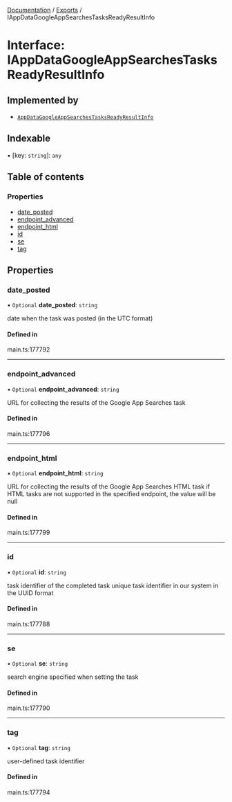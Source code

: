 [Documentation](../README.md) / [Exports](../modules.md) / IAppDataGoogleAppSearchesTasksReadyResultInfo

# Interface: IAppDataGoogleAppSearchesTasksReadyResultInfo

## Implemented by

- [`AppDataGoogleAppSearchesTasksReadyResultInfo`](../classes/AppDataGoogleAppSearchesTasksReadyResultInfo.md)

## Indexable

▪ [key: `string`]: `any`

## Table of contents

### Properties

- [date\_posted](IAppDataGoogleAppSearchesTasksReadyResultInfo.md#date_posted)
- [endpoint\_advanced](IAppDataGoogleAppSearchesTasksReadyResultInfo.md#endpoint_advanced)
- [endpoint\_html](IAppDataGoogleAppSearchesTasksReadyResultInfo.md#endpoint_html)
- [id](IAppDataGoogleAppSearchesTasksReadyResultInfo.md#id)
- [se](IAppDataGoogleAppSearchesTasksReadyResultInfo.md#se)
- [tag](IAppDataGoogleAppSearchesTasksReadyResultInfo.md#tag)

## Properties

### date\_posted

• `Optional` **date\_posted**: `string`

date when the task was posted (in the UTC format)

#### Defined in

main.ts:177792

___

### endpoint\_advanced

• `Optional` **endpoint\_advanced**: `string`

URL for collecting the results of the Google App Searches task

#### Defined in

main.ts:177796

___

### endpoint\_html

• `Optional` **endpoint\_html**: `string`

URL for collecting the results of the Google App Searches HTML task
if HTML tasks are not supported in the specified endpoint, the value will be null

#### Defined in

main.ts:177799

___

### id

• `Optional` **id**: `string`

task identifier of the completed task
unique task identifier in our system in the UUID format

#### Defined in

main.ts:177788

___

### se

• `Optional` **se**: `string`

search engine specified when setting the task

#### Defined in

main.ts:177790

___

### tag

• `Optional` **tag**: `string`

user-defined task identifier

#### Defined in

main.ts:177794
